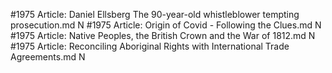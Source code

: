 #1975
Article: Daniel Ellsberg The 90-year-old whistleblower tempting prosecution.md N
#1975
Article: Origin of Covid - Following the Clues.md N
#1975
Article: Native Peoples, the British Crown and the War of 1812.md N
#1975
Article: Reconciling Aboriginal Rights with International Trade Agreements.md N

